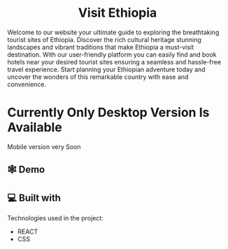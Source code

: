 <h1 align="center" id="title">Visit Ethiopia</h1>

<p id="description">Welcome to our website your ultimate guide to exploring the breathtaking tourist sites of Ethiopia. Discover the rich cultural heritage stunning landscapes and vibrant traditions that make Ethiopia a must-visit destination. With our user-friendly platform you can easily find and book hotels near your desired tourist sites ensuring a seamless and hassle-free travel experience. Start planning your Ethiopian adventure today and uncover the wonders of this remarkable country with ease and convenience.</p>

<h1>Currently  Only Desktop Version Is Available</h1>
<p>Mobile version very Soon</p>

<h2>🕸️ Demo</h2>
<phttps://visit-ethio.vercel.app/</p>
  
  
<h2>💻 Built with</h2>

Technologies used in the project:

*   REACT
*   CSS
